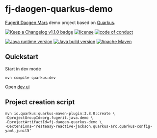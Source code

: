 # fj-daogen-quarkus-demo

[Fugerit Daogen Mars](https://github.com/fugerit-org/fj-daogen) demo project based on [Quarkus](README_QUARKUS.md).

[![Keep a Changelog v1.1.0 badge](https://img.shields.io/badge/changelog-Keep%20a%20Changelog%20v1.1.0-%23E05735)](https://github.com/fugerit-org/fj-daogen-quarkus-demo/blob/master/CHANGELOG.md)
[![license](https://img.shields.io/badge/License-Apache%20License%202.0-teal.svg)](https://opensource.org/licenses/Apache-2.0)
[![code of conduct](https://img.shields.io/badge/conduct-Contributor%20Covenant-purple.svg)](https://github.com/fugerit-org/fj-universe/blob/main/CODE_OF_CONDUCT.md)

[![Java runtime version](https://img.shields.io/badge/run%20on-java%208+-%23113366.svg?style=for-the-badge&logo=openjdk&logoColor=white)](https://universe.fugerit.org/src/docs/versions/java8.html)
[![Java build version](https://img.shields.io/badge/build%20on-java%2017+-%23ED8B00.svg?style=for-the-badge&logo=openjdk&logoColor=white)](https://universe.fugerit.org/src/docs/versions/java17.html)
[![Apache Maven](https://img.shields.io/badge/Apache%20Maven-3.9.0+-C71A36?style=for-the-badge&logo=Apache%20Maven&logoColor=white)](https://universe.fugerit.org/src/docs/versions/maven3_9.html)

## Quickstart

Start in dev mode 

```shell script
mvn compile quarkus:dev
```

Open [dev ui](http://localhost:8080/q/dev-ui/)

## Project creation script

```shell script
mvn io.quarkus:quarkus-maven-plugin:3.8.0:create \
-DprojectGroupId=org.fugerit.java.demo \
-DprojectArtifactId=fj-daogen-quarkus-demo \
-Dextensions='resteasy-reactive-jackson,quarkus-arc,quarkus-config-yaml,junit5'
```

